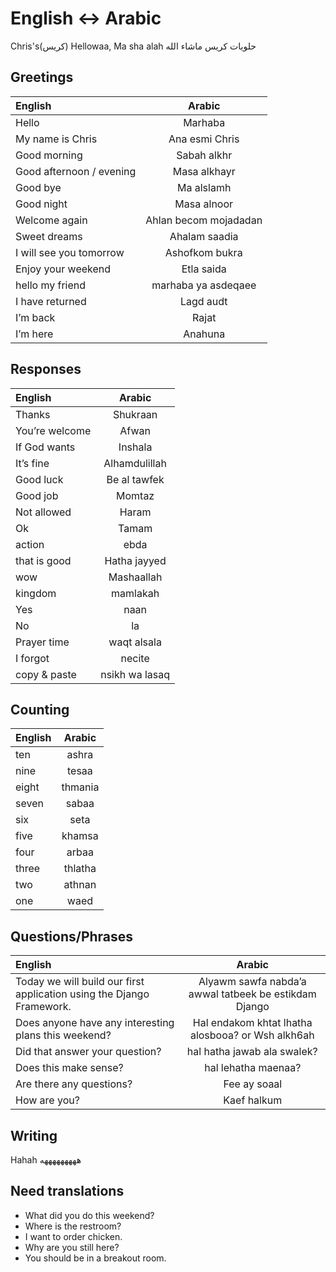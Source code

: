 # English <-> Arabic

Chris's(كريس) Hellowaa, Ma sha alah
حلويات كريس ماشاء الله

## Greetings

| English                  |        Arabic         |
| :----------------------- | :-------------------: |
| Hello                    |        Marhaba        |
| My name is Chris         |    Ana esmi Chris     |
| Good morning             |      Sabah alkhr      |
| Good afternoon / evening |     Masa alkhayr      |
| Good bye                 |      Ma alslamh       |
| Good night               |      Masa alnoor      |
| Welcome again            | Ahlan becom mojadadan |
| Sweet dreams             |     Ahalam saadia     |
| I will see you tomorrow  |    Ashofkom bukra     |
| Enjoy your weekend       |      Etla saida       |
| hello my friend          |  marhaba ya asdeqaee  |
| I have returned          |       Lagd audt       |
| I’m back                 |         Rajat         |
| I’m here                 |        Anahuna        |

## Responses

| English                  |        Arabic         |
| :----------------------- | :-------------------: |
| Thanks                   |       Shukraan        |
| You’re welcome           |         Afwan         |
| If God wants             |        Inshala        |
| It’s fine                |     Alhamdulillah     |
| Good luck                |     Be al tawfek      |
| Good job                 |        Momtaz         |
| Not allowed              |         Haram         |
| Ok                       |         Tamam         |
| action                   |         ebda          |
| that is good             |     Hatha jayyed      |
| wow                      |      Mashaallah       |
| kingdom                  |       mamlakah        |
| Yes                      |         naan          |
| No                       |          la           |
| Prayer time              |      waqt alsala      |
| I forgot                 |        necite         |
| copy & paste             |    nsikh wa lasaq     |

## Counting

| English | Arabic  |
| :------ | :-----: |
| ten     |  ashra  |
| nine    |  tesaa  |
| eight   | thmania |
| seven   |  sabaa  |
| six     |  seta   |
| five    | khamsa  |
| four    |  arbaa  |
| three   | thlatha |
| two     | athnan  |
| one     |  waed   |

## Questions/Phrases

| English                                                               |                        Arabic                         |
| :-------------------------------------------------------------------- | :---------------------------------------------------: |
| Today we will build our first application using the Django Framework. | Alyawm sawfa nabda’a awwal tatbeek be estikdam Django |
| Does anyone have any interesting plans this weekend?                  |   Hal endakom khtat lhatha alosbooa? or Wsh alkh6ah   |
| Did that answer your question?                                        |              hal hatha jawab ala swalek?              |
| Does this make sense?                                                 |                  hal lehatha maenaa?                  |
| Are there any questions?                                              |                     Fee ay soaal                      |
| How are you?                                                          |                      Kaef halkum                      |

## Writing

Hahah هههههههههه

## Need translations

- What did you do this weekend?
- Where is the restroom?
- I want to order chicken.
- Why are you still here?
- You should be in a breakout room.
